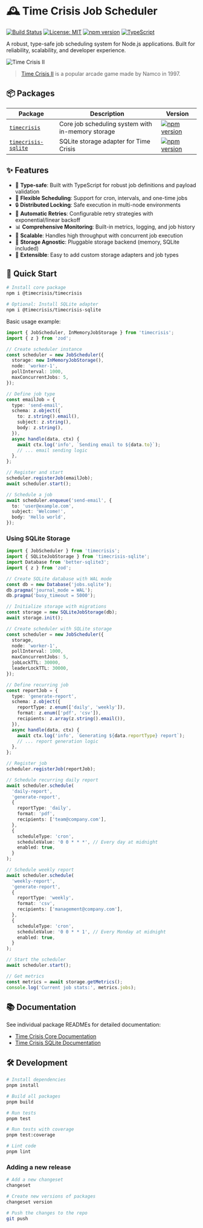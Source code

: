 # 🕰️ Time Crisis Job Scheduler

[![Build Status](https://github.com/sandrinodimattia/timecrisis/workflows/CI/badge.svg)](https://github.com/sandrinodimattia/timecrisis/actions)
[![License: MIT](https://img.shields.io/badge/License-MIT-yellow.svg)](https://opensource.org/licenses/MIT)
[![npm version](https://badge.fury.io/js/timecrisis.svg)](https://badge.fury.io/js/timecrisis)
[![TypeScript](https://img.shields.io/badge/%3C%2F%3E-TypeScript-%230074c1.svg)](https://www.typescriptlang.org/)

A robust, type-safe job scheduling system for Node.js applications. Built for reliability, scalability, and developer experience.

![Time Crisis II](timecrisis.jpg)

> [Time Crisis II](https://en.wikipedia.org/wiki/Time_Crisis_II) is a popular arcade game made by Namco in 1997.

## 📦 Packages

| Package                                             | Description                                       | Version                                                                                                      |
| --------------------------------------------------- | ------------------------------------------------- | ------------------------------------------------------------------------------------------------------------ |
| [`timecrisis`](./packages/timecrisis)               | Core job scheduling system with in-memory storage | [![npm version](https://badge.fury.io/js/timecrisis.svg)](https://badge.fury.io/js/timecrisis)               |
| [`timecrisis-sqlite`](./packages/timecrisis-sqlite) | SQLite storage adapter for Time Crisis            | [![npm version](https://badge.fury.io/js/timecrisis-sqlite.svg)](https://badge.fury.io/js/timecrisis-sqlite) |

## ✨ Features

- 🎯 **Type-safe**: Built with TypeScript for robust job definitions and payload validation
- 🔄 **Flexible Scheduling**: Support for cron, intervals, and one-time jobs
- 🔒 **Distributed Locking**: Safe execution in multi-node environments
- 🔄 **Automatic Retries**: Configurable retry strategies with exponential/linear backoff
- 📊 **Comprehensive Monitoring**: Built-in metrics, logging, and job history
- 🚀 **Scalable**: Handles high throughput with concurrent job execution
- 💾 **Storage Agnostic**: Pluggable storage backend (memory, SQLite included)
- 🔌 **Extensible**: Easy to add custom storage adapters and job types

## 🚀 Quick Start

```bash
# Install core package
npm i @timecrisis/timecrisis

# Optional: Install SQLite adapter
npm i @timecrisis/timecrisis-sqlite
```

Basic usage example:

```typescript
import { JobScheduler, InMemoryJobStorage } from 'timecrisis';
import { z } from 'zod';

// Create scheduler instance
const scheduler = new JobScheduler({
  storage: new InMemoryJobStorage(),
  node: 'worker-1',
  pollInterval: 1000,
  maxConcurrentJobs: 5,
});

// Define job type
const emailJob = {
  type: 'send-email',
  schema: z.object({
    to: z.string().email(),
    subject: z.string(),
    body: z.string(),
  }),
  async handle(data, ctx) {
    await ctx.log('info', `Sending email to ${data.to}`);
    // ... email sending logic
  },
};

// Register and start
scheduler.registerJob(emailJob);
await scheduler.start();

// Schedule a job
await scheduler.enqueue('send-email', {
  to: 'user@example.com',
  subject: 'Welcome!',
  body: 'Hello world',
});
```

### Using SQLite Storage

```typescript
import { JobScheduler } from 'timecrisis';
import { SQLiteJobStorage } from 'timecrisis-sqlite';
import Database from 'better-sqlite3';
import { z } from 'zod';

// Create SQLite database with WAL mode
const db = new Database('jobs.sqlite');
db.pragma('journal_mode = WAL');
db.pragma('busy_timeout = 5000');

// Initialize storage with migrations
const storage = new SQLiteJobStorage(db);
await storage.init();

// Create scheduler with SQLite storage
const scheduler = new JobScheduler({
  storage,
  node: 'worker-1',
  pollInterval: 1000,
  maxConcurrentJobs: 5,
  jobLockTTL: 30000,
  leaderLockTTL: 30000,
});

// Define recurring job
const reportJob = {
  type: 'generate-report',
  schema: z.object({
    reportType: z.enum(['daily', 'weekly']),
    format: z.enum(['pdf', 'csv']),
    recipients: z.array(z.string().email()),
  }),
  async handle(data, ctx) {
    await ctx.log('info', `Generating ${data.reportType} report`);
    // ... report generation logic
  },
};

// Register job
scheduler.registerJob(reportJob);

// Schedule recurring daily report
await scheduler.schedule(
  'daily-report',
  'generate-report',
  {
    reportType: 'daily',
    format: 'pdf',
    recipients: ['team@company.com'],
  },
  {
    scheduleType: 'cron',
    scheduleValue: '0 0 * * *', // Every day at midnight
    enabled: true,
  }
);

// Schedule weekly report
await scheduler.schedule(
  'weekly-report',
  'generate-report',
  {
    reportType: 'weekly',
    format: 'csv',
    recipients: ['management@company.com'],
  },
  {
    scheduleType: 'cron',
    scheduleValue: '0 0 * * 1', // Every Monday at midnight
    enabled: true,
  }
);

// Start the scheduler
await scheduler.start();

// Get metrics
const metrics = await storage.getMetrics();
console.log('Current job stats:', metrics.jobs);
```

## 📚 Documentation

See individual package READMEs for detailed documentation:

- [Time Crisis Core Documentation](https://github.com/sandrinodimattia/timecrisis/tree/main/packages/timecrisis/README.md)
- [Time Crisis SQLite Documentation](https://github.com/sandrinodimattia/timecrisis/tree/main/packages/timecrisis-sqlite/README.md)

## 🛠️ Development

```bash
# Install dependencies
pnpm install

# Build all packages
pnpm build

# Run tests
pnpm test

# Run tests with coverage
pnpm test:coverage

# Lint code
pnpm lint
```

### Adding a new release

```bash
# Add a new changeset
changeset

# Create new versions of packages
changeset version

# Push the changes to the repo
git push
```
